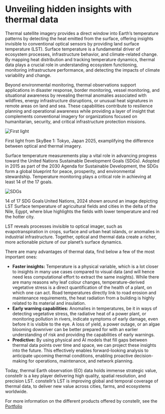 # **Unveiling hidden insights with thermal data**

Thermal satellite imagery provides a direct window into Earth’s temperature patterns by detecting the heat emitted from the surface, offering insights invisible to conventional optical sensors by providing land surface temperature (LST). Surface temperature is a fundamental driver of ecosystem processes, infrastructure behavior, and climate-related change. By mapping heat distribution and tracking temperature dynamics, thermal data plays a crucial role in understanding ecosystem functioning, monitoring infrastructure performance, and detecting the impacts of climate variability and change. 

Beyond environmental monitoring, thermal observations support applications in disaster response, border monitoring, vessel monitoring, and situational awareness by revealing thermal anomalies associated with wildfires, energy infrastructure disruptions, or unusual heat signatures in remote areas on land and sea. These capabilities contribute to resilience planning and operational awareness while providing a layer of insight that complements conventional imagery for organizations focused on humanitarian, security, and critical infrastructure protection missions. 

![First light](https://public-data-213979744349.s3.eu-central-1.amazonaws.com/Explorer-lab/First_Light_SB1_Tokyo.png)
<figcaption>First light from SkyBee 1: Tokyo, Japan 2025, examplifying the difference between optical and thermal imagery.</figcaption>

Surface temperature measurements play a vital role in advancing progress toward the United Nations Sustainable Development Goals (SDGs). Adopted in 2015 as part of the 2030 Agenda for Sustainable Development, the SDGs form a global blueprint for peace, prosperity, and environmental stewardship. Temperature monitoring plays a critical role in achieving at least 14 of the 17 goals.

![SDGs](https://public-data-213979744349.s3.eu-central-1.amazonaws.com/Explorer-lab/SDG_Image.png)
<figcaption>14 of 17 SDG Goals United Nations, 2024 shown around an image depicting LST Surface temperature of agricultural fields and cities in the delta of the Nile, Egypt, where blue highlights the fields with lower temperature and red the hotter city.</figcaption>

LST reveals processes invisible to optical imager, such as evapotranspiration in crops, surface and urban heat islands, or anomalies in industrial infrastructure. Together, optical and thermal data create a richer, more actionable picture of our planet’s surface dynamics. 

There are many advantages of thermal data, find below a few of the most important ones:  

- **Faster insights:** Temperature is a physical variable, which is a lot closer to insights in many use cases compared to visual data (and will hence need less computational effort to extract the same insights). While there are many reasons why leaf colour changes, temperature-derived vegetative stress is a direct quantification of the health of a plant, on which one can act. Road temperatures directly link to road erosion and maintenance requirements, the heat radiation from a building is highly related to its material and insulation.
- **Early warning capabilities:** Anomalies in temperatures, be it in ways of detecting vegetative stress, the radiative heat of a power plant, or monitoring pollution in rivers, indicate symptoms of early damage, even before it is visible to the eye. A loss of yield, a power outage, or an algae blooming downriver can be better prepared for with an earlier understanding of risk and providing the capabilities of early warnings.   
- **Predictive:** By using physical and AI models that fill gaps between thermal data points over time and space, we can project these insights into the future. This effectively enables forward-looking analysis to anticipate upcoming thermal conditions, enabling proactive decision-making for operations, maintenance, and network planning.  

Today, thermal Earth observation (EO) data holds immense strategic value, constellr is a key player delivering high quality, spatial resolution, and precision LST. constellr’s LST is improving global and temporal coverage of thermal data, to deliver new value across cities, farms, and ecosystems worldwide.

For more information on the different products offered by constellr, see the [Portfolio](https://constellr.github.io/product-lst/portfolio)

